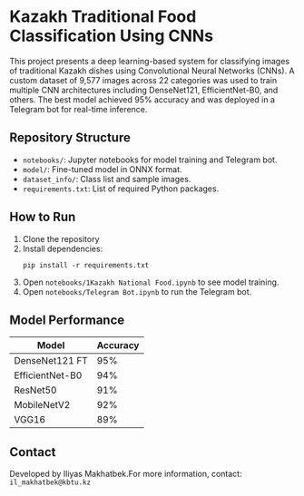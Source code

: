 # Kazakh Traditional Food Classification Using CNNs

This project presents a deep learning-based system for classifying images of traditional Kazakh dishes using Convolutional Neural Networks (CNNs). A custom dataset of 9,577 images across 22 categories was used to train multiple CNN architectures including DenseNet121, EfficientNet-B0, and others. The best model achieved 95% accuracy and was deployed in a Telegram bot for real-time inference.

## Repository Structure

- `notebooks/`: Jupyter notebooks for model training and Telegram bot.
- `model/`: Fine-tuned model in ONNX format.
- `dataset_info/`: Class list and sample images.
- `requirements.txt`: List of required Python packages.

## How to Run

1. Clone the repository
2. Install dependencies:
   ```
   pip install -r requirements.txt
   ```
3. Open `notebooks/1Kazakh National Food.ipynb` to see model training.
4. Open `notebooks/Telegram Bot.ipynb` to run the Telegram bot.

## Model Performance

| Model           | Accuracy |
|----------------|----------|
| DenseNet121 FT | 95%      |
| EfficientNet-B0| 94%      |
| ResNet50       | 91%      |
| MobileNetV2    | 92%      |
| VGG16          | 89%      |

## Contact

Developed by Iliyas Makhatbek.For more information, contact: `il_makhatbek@kbtu.kz`
